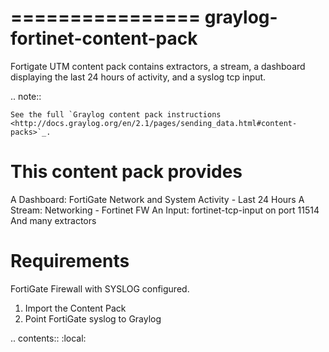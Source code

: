 ================
graylog-fortinet-content-pack
================

Fortigate UTM content pack contains extractors, a stream, a dashboard displaying the last 24 hours of activity, and a syslog tcp input.

.. note::

    See the full `Graylog content pack instructions
    <http://docs.graylog.org/en/2.1/pages/sending_data.html#content-packs>`_.

This content pack provides
================

A Dashboard: FortiGate Network and System Activity - Last 24 Hours
A Stream: Networking - Fortinet FW
An Input: fortinet-tcp-input on port 11514
And many extractors

Requirements
================

FortiGate Firewall with SYSLOG configured.

1.  Import the Content Pack
2.  Point FortiGate syslog to Graylog

.. contents::
    :local:
